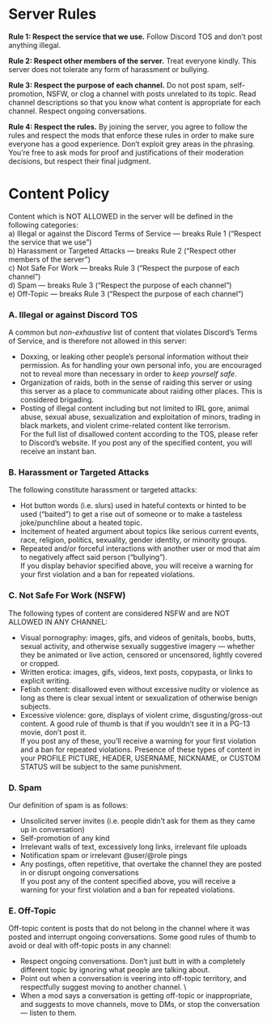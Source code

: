 # Server Rules
**Rule 1: Respect the service that we use.** Follow Discord TOS and don’t post anything illegal.

**Rule 2: Respect other members of the server.** Treat everyone kindly. This server does not tolerate any form of harassment or bullying.

**Rule 3: Respect the purpose of each channel.** Do not post spam, self-promotion, NSFW, or clog a channel with posts unrelated to its topic. Read channel descriptions so that you know what content is appropriate for each channel. Respect ongoing conversations.

**Rule 4: Respect the rules.** By joining the server, you agree to follow the rules and respect the mods that enforce these rules in order to make sure everyone has a good experience. Don’t exploit grey areas in the phrasing. You’re free to ask mods for proof and justifications of their moderation decisions, but respect their final judgment.

# Content Policy
Content which is NOT ALLOWED in the server will be defined in the following categories: \
a) Illegal or against the Discord Terms of Service — breaks Rule 1 (“Respect the service that we use”) \
b) Harassment or Targeted Attacks  — breaks Rule 2 (“Respect other members of the server”) \
c) Not Safe For Work — breaks Rule 3 (“Respect the purpose of each channel”) \
d) Spam — breaks Rule 3 (“Respect the purpose of each channel”) \
e) Off-Topic — breaks Rule 3 (“Respect the purpose of each channel”)

### A. Illegal or against Discord TOS
A common but *non-exhaustive* list of content that violates Discord’s Terms of Service, and is therefore not allowed in this server:
- Doxxing, or leaking other people’s personal information without their permission. As for handling your own personal info, you are encouraged not to reveal more than necessary in order to *keep yourself safe*.
- Organization of raids, both in the sense of raiding this server or using this server as a place to communicate about raiding other places. This is considered brigading.
- Posting of illegal content including but not limited to IRL gore, animal abuse, sexual abuse, sexualization and exploitation of minors, trading in black markets, and violent crime-related content like terrorism. \
For the full list of disallowed content according to the TOS, please refer to Discord’s website. If you post any of the specified content, you will receive an instant ban.
  
### B. Harassment or Targeted Attacks
The following constitute harassment or targeted attacks:
- Hot button words (i.e. slurs) used in hateful contexts or hinted to be used (“baited”) to get a rise out of someone or to make a tasteless joke/punchline about a heated topic.
- Incitement of heated argument about topics like serious current events, race, religion, politics, sexuality, gender identity, or minority groups.
- Repeated and/or forceful interactions with another user or mod that aim to negatively affect said person (“bullying”). \
If you display behavior specified above, you will receive a warning for your first violation and a ban for repeated violations.
  
### C. Not Safe For Work (NSFW)
The following types of content are considered NSFW and are NOT ALLOWED IN ANY CHANNEL:
- Visual pornography: images, gifs, and videos of genitals, boobs, butts, sexual activity, and otherwise sexually suggestive imagery — whether they be animated or live action, censored or uncensored, lightly covered or cropped.
- Written erotica: images, gifs, videos, text posts, copypasta, or links to explicit writing.
- Fetish content: disallowed even without excessive nudity or violence as long as there is clear sexual intent or sexualization of otherwise benign subjects.
- Excessive violence: gore, displays of violent crime, disgusting/gross-out content. A good rule of thumb is that if you wouldn’t see it in a PG-13 movie, don’t post it. \
If you post any of these, you’ll receive a warning for your first violation and a ban for repeated violations. Presence of these types of content in your PROFILE PICTURE, HEADER, USERNAME, NICKNAME, or CUSTOM STATUS will be subject to the same punishment.

### D. Spam
Our definition of spam is as follows:
- Unsolicited server invites (i.e. people didn’t ask for them as they came up in conversation)
- Self-promotion of any kind
- Irrelevant walls of text, excessively long links, irrelevant file uploads
- Notification spam or irrelevant @user/@role pings
- Any postings, often repetitive, that overtake the channel they are posted in or disrupt ongoing conversations \
If you post any of the content specified above, you will receive a warning for your first violation and a ban for repeated violations.

### E. Off-Topic
Off-topic content is posts that do not belong in the channel where it was posted and interrupt ongoing conversations. Some good rules of thumb to avoid or deal with off-topic posts in any channel:
- Respect ongoing conversations. Don’t just butt in with a completely different topic by ignoring what people are talking about.
- Point out when a conversation is veering into off-topic territory, and respectfully suggest moving to another channel. \
- When a mod says a conversation is getting off-topic or inappropriate, and suggests to move channels, move to DMs, or stop the conversation — listen to them.
‎‎
